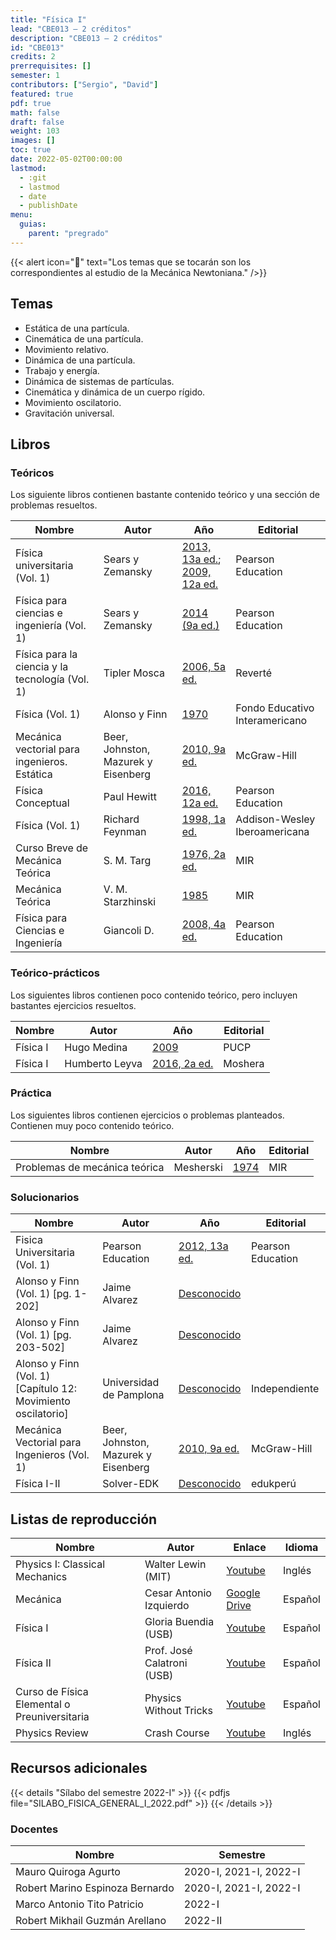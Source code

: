 ```yaml
---
title: "Física I"
lead: "CBE013 — 2 créditos"
description: "CBE013 — 2 créditos"
id: "CBE013"
credits: 2
prerrequisites: []
semester: 1
contributors: ["Sergio", "David"]
featured: true
pdf: true
math: false
draft: false
weight: 103
images: []
toc: true
date: 2022-05-02T00:00:00
lastmod:
  - :git
  - lastmod
  - date
  - publishDate
menu:
  guias:
    parent: "pregrado"
---
```


{{< alert icon="📌" text="Los temas que se tocarán son los correspondientes al estudio de la Mecánica Newtoniana." />}}

## Temas

- Estática de una partícula.
- Cinemática de una partícula.
- Movimiento relativo.
- Dinámica de una partícula.
- Trabajo y energía.
- Dinámica de sistemas de partículas.
- Cinemática y dinámica de un cuerpo rígido.
- Movimiento oscilatorio.
- Gravitación universal.

## Libros

### Teóricos

Los siguiente libros contienen bastante contenido teórico y una sección de problemas resueltos.

| Nombre | Autor | Año | Editorial |
| ------ | ----- | --- | --------- |
| Física universitaria (Vol. 1) | Sears y Zemansky | [2013, 13a ed.](https://drive.google.com/file/d/1JEhFy-xIF3U1chhclBM0dmnONwiHJY9q/view?usp=sharing); [2009, 12a ed.](https://drive.google.com/file/d/1wlr58KYJJmywtvoaWgdPEkSUR4KbYOFv/view?usp=sharing) | Pearson Education |
| Física para ciencias e ingeniería (Vol. 1) | Sears y Zemansky | [2014 (9a ed.)](https://drive.google.com/file/d/1kRXGXKdSE_8mrBfGFazXGblwVQgY6KuR/view?usp=sharing) | Pearson Education |
| Física para la ciencia y la tecnología (Vol. 1) | Tipler Mosca | [2006, 5a ed.](https://drive.google.com/file/d/1ANwciKHwuf5taBL1Ur9MQMTn0sH1Y1He/view?usp=sharing) | Reverté |
| Física (Vol. 1) | Alonso y Finn | [1970](https://drive.google.com/file/d/1ZX393SP2QQZWjvls7Bq0okk17ETNYqR_/view?usp=sharing) | Fondo Educativo Interamericano |
| Mecánica vectorial para ingenieros. Estática | Beer, Johnston, Mazurek y Eisenberg | [2010, 9a ed.](https://drive.google.com/file/d/1c0WeL6fD4ISaQzLmZ_RKQmNIPM8zJJ2-/view?usp=sharing) | McGraw-Hill |
| Física Conceptual | Paul Hewitt | [2016, 12a ed.](https://drive.google.com/file/d/1ukRMKXK7_zGL4SvI4ESA3o1YHWbcGBqq/view?usp=sharing) | Pearson Education |
| Física (Vol. 1) | Richard Feynman | [1998, 1a ed.](https://drive.google.com/file/d/12gFMMPcbVMV8am6Q-5kEUyGpIy-IeGCv/view?usp=sharing) | Addison-Wesley Iberoamericana |
| Curso Breve de Mecánica Teórica | S. M. Targ | [1976, 2a ed.](https://drive.google.com/file/d/1n10yw7WStpmGve3wex2Q4QW5ivA7HIJf/view?usp=sharing) | MIR |
| Mecánica Teórica | V. M. Starzhinski | [1985](https://drive.google.com/file/d/1ouvHaGp0dMuaZZqMXqzQXN94R7tCePBk/view?usp=sharing) | MIR |
| Física para Ciencias e Ingeniería | Giancoli D. | [2008, 4a ed.](https://drive.google.com/file/d/1xYt66a40fK_XTcrXUYMra1t6pa6xHv3t/view?usp=sharing) | Pearson Education |

### Teórico-prácticos

Los siguientes libros contienen poco contenido teórico, pero incluyen bastantes ejercicios resueltos.

| Nombre | Autor | Año | Editorial |
| ------ | ----- | --- | --------- |
| Física I | Hugo Medina | [2009](https://drive.google.com/file/d/1gQzL-z6YMftta-CWSCKwxO9VncHe39tH/view?usp=sharing) | PUCP |
| Física I | Humberto Leyva | [2016, 2a ed.](https://drive.google.com/file/d/1gQzL-z6YMftta-CWSCKwxO9VncHe39tH/view?usp=sharing) | Moshera |

### Práctica

Los siguientes libros contienen ejercicios o problemas planteados. Contienen muy poco contenido teórico.

| Nombre | Autor | Año | Editorial |
| ------ | ----- | --- | --------- |
| Problemas de mecánica teórica | Mesherski | [1974](https://drive.google.com/file/d/1iRjjOL-ZCwweA3UmlfW8K2dR7Ke3VQlN/view?usp=sharing) | MIR |

### Solucionarios

| Nombre | Autor | Año | Editorial |
| ------ | ----- | --- | --------- |
| Fisica Universitaria (Vol. 1) | Pearson Education | [2012, 13a ed.](https://drive.google.com/file/d/1_UpvQgQ_yh5nkg1XeJm6ctogEoSW_i2_/view?usp=sharing) | Pearson Education |
| Alonso y Finn (Vol. 1) [pg. 1-202] | Jaime Alvarez | [Desconocido](https://drive.google.com/file/d/1K__9UbHiV-zK_9W0OFXNodqmPeBUPrSS/view?usp=sharing) |  |
| Alonso y Finn (Vol. 1) [pg. 203-502] | Jaime Alvarez | [Desconocido](https://drive.google.com/file/d/13OMQL4dTcSSHvmW9rn0o4XNA1SV9cZHE/view?usp=sharing) |  |
| Alonso y Finn (Vol. 1) [Capítulo 12: Movimiento oscilatorio] | Universidad de Pamplona | [Desconocido](https://drive.google.com/file/d/1vkNnUUv-CPlMVxZ89LUeNsitNztRMoSr/view?usp=sharing) | Independiente |
| Mecánica Vectorial para Ingenieros (Vol. 1) | Beer, Johnston, Mazurek y Eisenberg | [2010, 9a ed.](https://drive.google.com/file/d/1xWCrk9weiesvlw0liBn5VZa1QVrjaZGt/view?usp=sharing) | McGraw-Hill |
| Física I-II | Solver-EDK | [Desconocido](https://drive.google.com/file/d/1yJsduv6yFb5iwXis-MBNB14J7FlCG9Zz/view?usp=sharing) | edukperú |

## Listas de reproducción

|Nombre|Autor|Enlace|Idioma|
|------|-----|------|------|
|Physics I: Classical Mechanics|Walter Lewin (MIT)|[Youtube](https://www.youtube.com/playlist?list=PLw3pvR_YJeRcMaubDZvkjayqDJT4Tx47A)|Inglés|
|Mecánica|Cesar Antonio Izquierdo|[Google Drive](https://drive.google.com/drive/folders/18B3PYI72WK3w5yEqShKKmr8hMpv4WXYy?usp=sharing)|Español|
|Física I|Gloria Buendia (USB)|[Youtube](https://www.youtube.com/playlist?list=PLCA5AED3D38F393C5)|Español|
|Física II|Prof. José Calatroni (USB)|[Youtube](https://www.youtube.com/playlist?list=PLC11B12C9A476DA41)|Español|
|Curso de Física Elemental o Preuniversitaria|Physics Without Tricks|[Youtube](https://www.youtube.com/playlist?list=PLpuCD1rv2i4oWFYKXsyn8WGpzsxGUqvFq)|Español|
|Physics Review |Crash Course|[Youtube](https://youtube.com/playlist?list=PL8dPuuaLjXtN0ge7yDk_UA0ldZJdhwkoV)|Inglés|

## Recursos adicionales

{{< details "Sílabo del semestre 2022-I" >}}
{{< pdfjs file="SILABO_FISICA_GENERAL_I_2022.pdf" >}}
{{< /details >}}

### Docentes

| Nombre | Semestre |
| ------ | -------- |
| Mauro Quiroga Agurto | 2020-I, 2021-I, 2022-I |
| Robert Marino Espinoza Bernardo | 2020-I, 2021-I, 2022-I |
| Marco Antonio Tito Patricio | 2022-I |
| Robert Mikhail Guzmán Arellano | 2022-II |

